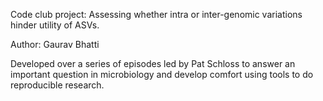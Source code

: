 Code club project: Assessing whether intra or inter-genomic variations hinder utility of ASVs. 

Author: Gaurav Bhatti

Developed over a series of episodes led by Pat Schloss to answer an important question in microbiology and develop comfort using tools to do reproducible research.